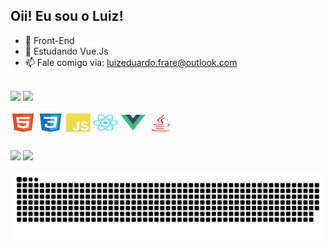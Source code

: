 ## Oii! Eu sou o Luiz!

- 🔭 Front-End
- 🌱 Estudando Vue.Js
- 📫 Fale comigo via: luizeduardo.frare@outlook.com
<div style="display: inline_block"><br
  <a href="https:/https://github.com/LuizFrare">
  <img height="180em" src="https://github-readme-stats.vercel.app/api?username=LuizFrare&show_icons=true&theme=gotham&include_all_commits=true&count_private=true"/>
  <img height="130em" src="https://github-readme-stats.vercel.app/api/top-langs/?username=LuizFrare&layout=compact&langs_count=7&theme=gotham"/>
</div>
  
<div style="display: inline_block;"><br>
  <img align="center" alt="Luiz-HTML" height="30" width="40" src="https://raw.githubusercontent.com/devicons/devicon/master/icons/html5/html5-original.svg">
  <img align="center" alt="Luiz-CSS" height="30" width="40" src="https://raw.githubusercontent.com/devicons/devicon/master/icons/css3/css3-original.svg">
  <img align="center" alt="Luiz-Js" height="30" width="40" src="https://raw.githubusercontent.com/devicons/devicon/master/icons/javascript/javascript-plain.svg">
  <img align="center" alt="Luiz-React" height="30" width="40" src="https://raw.githubusercontent.com/devicons/devicon/master/icons/react/react-original.svg">
  <img align="center" alt="Luiz-CSS" height="30" width="40" src="https://raw.githubusercontent.com/devicons/devicon/master/icons/vuejs/vuejs-original.svg">
  <img align="center" alt="Luiz-CSS" height="30" width="40" src="https://raw.githubusercontent.com/devicons/devicon/master/icons/java/java-plain.svg">
</div>
  
 ##
  
 <div> 
  <a href="https://www.instagram.com/frareluizeduardo" target="_blank"><img src="https://img.shields.io/badge/-Instagram-%23E4405F?style=for-the-badge&logo=instagram&logoColor=white" target="_blank"></a>
  <a href="https://www.linkedin.com/in/luiz-frare-b31042217/" target="_blank"><img src="https://img.shields.io/badge/-LinkedIn-%230077B5?style=for-the-badge&logo=linkedin&logoColor=white" target="_blank"></a> 
 
  ![Snake animation](https://github.com/LuizFrare/LuizFrare/blob/output/github-contribution-grid-snake.svg)
 
</div>
